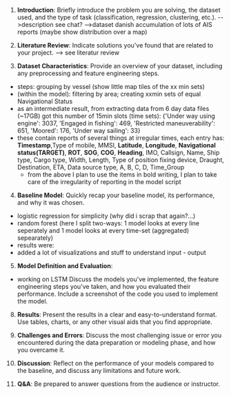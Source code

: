 1. **Introduction**: Briefly introduce the problem you are solving, the dataset used, and the type of task (classification, regression, clustering, etc.).
-->description see chat?
-->dataset danish accumulation of lots of AIS reports (maybe show distribution over a map)

2. **Literature Review**: Indicate solutions you've found that are related to your project.
--> see literatur review

3. **Dataset Characteristics**: Provide an overview of your dataset, including any preprocessing and feature engineering steps.
- steps: grouping by vessel (show little map tiles of the xx min sets)
- (within the model): filtering by area; creating xxmin sets of equal Navigational Status 
- as an intermediate result, from extracting data from 6 day data files (~17GB) got this number of 15min slots (time sets): {'Under way using engine': 3037, 'Engaged in fishing': 469, 'Restricted maneuverability': 651, 'Moored': 176, 'Under way sailing': 33}
- these contain reports of several things at irregular times, each entry has: **Timestamp**,Type of mobile, MMSI, **Latitude**, **Longitude**, **Navigational status(TARGET)**, **ROT**, **SOG**, **COG**, **Heading**, IMO, Callsign, Name, Ship type, Cargo type, Width, Length, Type of position fixing device, Draught, Destination, ETA, Data source type, A, B, C, D, Time_Group
    - from the above I plan to use the items in bold writing, I plan to take care of the irregularity of reporting in the model script

4. **Baseline Model**: Quickly recap your baseline model, its performance, and why it was chosen.
- logistic regression for simplicity (why did i scrap that again?...)
- random forest (here I split two-ways: 1 model looks at every line seperately and 1 model looks at every time-set (aggregated) sepearately)
- results were: 
- added a lot of visualizations and stuff to understand input - output

5. **Model Definition and Evaluation**:
  - working on LSTM
   Discuss the models you've implemented, the feature engineering steps you've taken, and how you evaluated their performance. Include a screenshot of the code you used to implement the model.

8. **Results**: Present the results in a clear and easy-to-understand format. Use tables, charts, or any other visual aids that you find appropriate.

9. **Challenges and Errors**: Discuss the most challenging issue or error you encountered during the data preparation or modeling phase, and how you overcame it.

10. **Discussion**: Reflect on the performance of your models compared to the baseline, and discuss any limitations and future work.

11. **Q&A**: Be prepared to answer questions from the audience or instructor.
